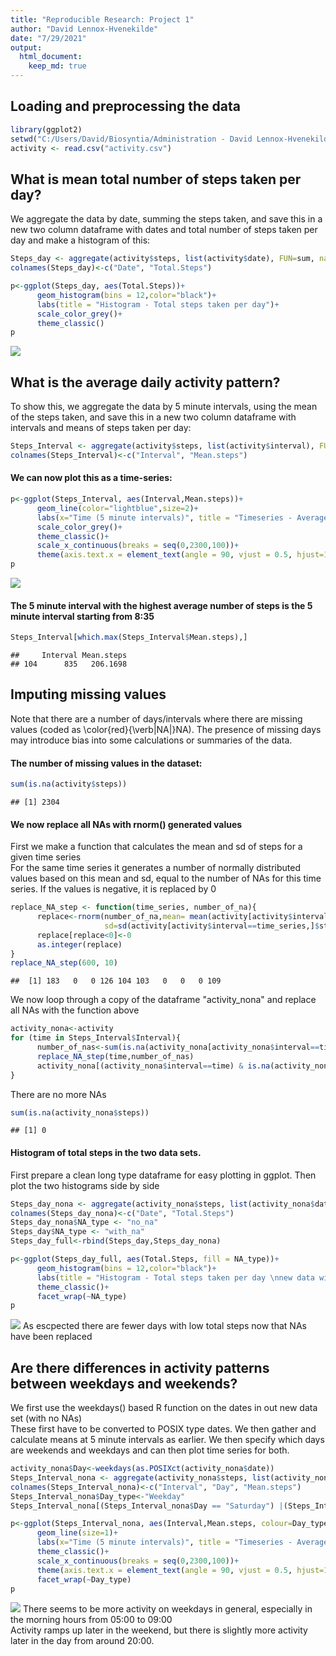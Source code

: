 ```yaml
---
title: "Reproducible Research: Project 1"
author: "David Lennox-Hvenekilde"
date: "7/29/2021"
output: 
  html_document:
    keep_md: true
---
```



## Loading and preprocessing the data

```r
library(ggplot2)
setwd("C:/Users/David/Biosyntia/Administration - David Lennox-Hvenekilde/Bioinformatics and data science/Courses/Data Science in R/Reproducible Research/Week 2/Assignment 1")
activity <- read.csv("activity.csv")
```


## What is mean total number of steps taken per day?
We aggregate the data by date, summing the steps taken, and save this in a new two column dataframe with dates and total number of steps taken per day and make a histogram of this:

```r
Steps_day <- aggregate(activity$steps, list(activity$date), FUN=sum, na.rm=TRUE)
colnames(Steps_day)<-c("Date", "Total.Steps")

p<-ggplot(Steps_day, aes(Total.Steps))+
      geom_histogram(bins = 12,color="black")+
      labs(title = "Histogram - Total steps taken per day")+
      scale_color_grey()+ 
      theme_classic()
p
```

![](Assignment1_files/figure-html/unnamed-chunk-2-1.png)<!-- -->

## What is the average daily activity pattern?
To show this, we aggregate the data by 5 minute intervals, using the mean of the steps taken, and save this in a new two column dataframe with intervals and means of steps taken per day:

```r
Steps_Interval <- aggregate(activity$steps, list(activity$interval), FUN=mean, na.rm=TRUE)
colnames(Steps_Interval)<-c("Interval", "Mean.steps")
```

#### We can now plot this as a time-series:

```r
p<-ggplot(Steps_Interval, aes(Interval,Mean.steps))+
      geom_line(color="lightblue",size=2)+
      labs(x="Time (5 minute intervals)", title = "Timeseries - Average steps taken per 5 minute intervals in 24 hours")+
      scale_color_grey()+ 
      theme_classic()+
      scale_x_continuous(breaks = seq(0,2300,100))+
      theme(axis.text.x = element_text(angle = 90, vjust = 0.5, hjust=1))
p
```

![](Assignment1_files/figure-html/timeseries-1.png)<!-- -->

#### The 5 minute interval with the highest average number of steps is the 5 minute interval starting from 8:35

```r
Steps_Interval[which.max(Steps_Interval$Mean.steps),]
```

```
##     Interval Mean.steps
## 104      835   206.1698
```

## Imputing missing values
Note that there are a number of days/intervals where there are missing values (coded as \color{red}{\verb|NA|}NA). The presence of missing days may introduce bias into some calculations or summaries of the data.

#### The number of missing values in the dataset:

```r
sum(is.na(activity$steps))
```

```
## [1] 2304
```
#### We now replace all NAs with rnorm() generated values
First we make a function that calculates the mean and sd of steps for a given time series  
For the same time series it generates a number of normally distributed values based on this mean and sd, equal to the number  of NAs for this time series. If the values is negative, it is replaced by 0

```r
replace_NA_step <- function(time_series, number_of_na){
      replace<-rnorm(number_of_na,mean= mean(activity[activity$interval==time_series,]$steps, na.rm = TRUE), 
                     sd=sd(activity[activity$interval==time_series,]$steps, na.rm = TRUE))
      replace[replace<0]<-0
      as.integer(replace)
}
replace_NA_step(600, 10)
```

```
##  [1] 183   0   0 126 104 103   0   0   0 109
```
We now loop through a copy of the dataframe "activity_nona" and replace all NAs with the function above

```r
activity_nona<-activity
for (time in Steps_Interval$Interval){
      number_of_nas<-sum(is.na(activity_nona[activity_nona$interval==time,]$steps))
      replace_NA_step(time,number_of_nas)
      activity_nona[(activity_nona$interval==time) & is.na(activity_nona$steps),]$steps<-replace_NA_step(time,number_of_nas)
}
```
There are no more NAs

```r
sum(is.na(activity_nona$steps))
```

```
## [1] 0
```
#### Histogram of total steps in the two data sets.
First prepare a clean long type dataframe for easy plotting in ggplot. Then plot the two histograms side by side

```r
Steps_day_nona <- aggregate(activity_nona$steps, list(activity_nona$date), FUN=sum, na.rm=TRUE)
colnames(Steps_day_nona)<-c("Date", "Total.Steps")
Steps_day_nona$NA_type <- "no_na"
Steps_day$NA_type <- "with_na"
Steps_day_full<-rbind(Steps_day,Steps_day_nona)

p<-ggplot(Steps_day_full, aes(Total.Steps, fill = NA_type))+
      geom_histogram(bins = 12,color="black")+
      labs(title = "Histogram - Total steps taken per day \nnew data without NAs and original data with NAs")+
      theme_classic()+
      facet_wrap(~NA_type)
p 
```

![](Assignment1_files/figure-html/unnamed-chunk-9-1.png)<!-- -->
As escpected there are fewer days with low total steps now that NAs have been replaced  

## Are there differences in activity patterns between weekdays and weekends?
We first use the weekdays() based R function on the dates in out new data set (with no NAs)  
These first have to be converted to POSIX type dates. We then gather and calculate means at 5 minute intervals as earlier.  We then specify which days are weekends and weekdays and can then plot time series for both.

```r
activity_nona$Day<-weekdays(as.POSIXct(activity_nona$date))
Steps_Interval_nona <- aggregate(activity_nona$steps, list(activity_nona$interval, activity_nona$Day), FUN=mean)
colnames(Steps_Interval_nona)<-c("Interval", "Day", "Mean.steps")
Steps_Interval_nona$Day_type<-"Weekday"
Steps_Interval_nona[(Steps_Interval_nona$Day == "Saturday") |(Steps_Interval_nona$Day == "Sunday"),]$Day_type<-"Weekend"

p<-ggplot(Steps_Interval_nona, aes(Interval,Mean.steps, colour=Day_type))+
      geom_line(size=1)+
      labs(x="Time (5 minute intervals)", title = "Timeseries - Average steps taken per 5 minute intervals in 24 hours\nnew data without NAs. Weekdays vs Weekend")+
      theme_classic()+
      scale_x_continuous(breaks = seq(0,2300,100))+
      theme(axis.text.x = element_text(angle = 90, vjust = 0.5, hjust=1))+
      facet_wrap(~Day_type)
p
```

![](Assignment1_files/figure-html/unnamed-chunk-10-1.png)<!-- -->
There seems to be more activity on weekdays in general, especially in the morning hours from 05:00 to 09:00  
Activity ramps up later in the weekend, but there is slightly more activity later in the day from around 20:00.
